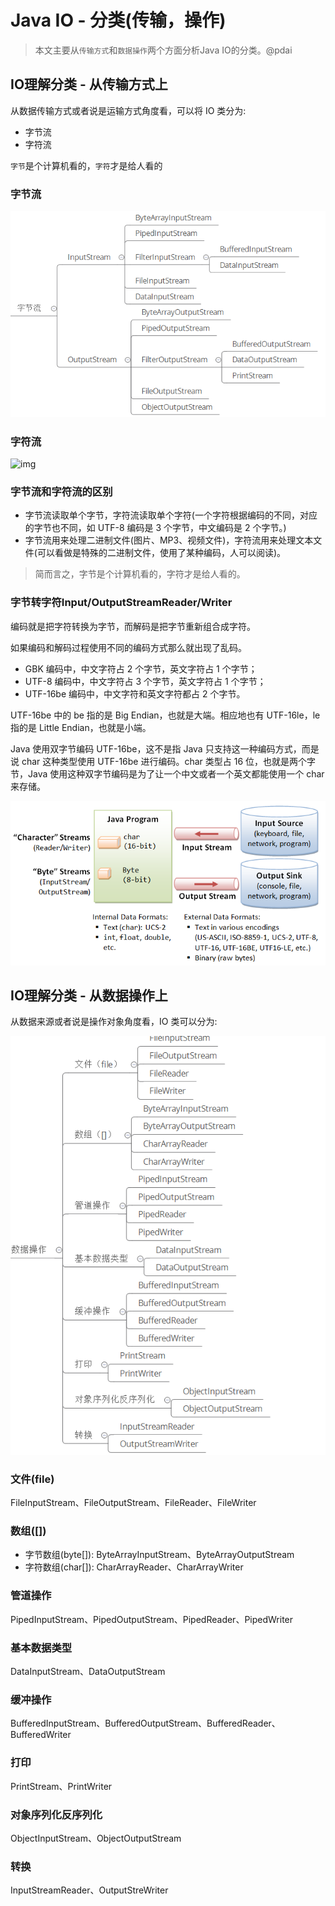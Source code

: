 # Java IO - 分类(传输，操作)

> 本文主要从`传输方式`和`数据操作`两个方面分析Java IO的分类。@pdai



##  IO理解分类 - 从传输方式上

从数据传输方式或者说是运输方式角度看，可以将 IO 类分为:

- 字节流
- 字符流

`字节`是个计算机看的，`字符`才是给人看的



###  字节流

![img](img/java-io-category-1.png)



###  字符流

![img](https://www.pdai.tech/_images/io/java-io-category-2.png)



###  字节流和字符流的区别

- 字节流读取单个字节，字符流读取单个字符(一个字符根据编码的不同，对应的字节也不同，如 UTF-8 编码是 3 个字节，中文编码是 2 个字节。)
- 字节流用来处理二进制文件(图片、MP3、视频文件)，字符流用来处理文本文件(可以看做是特殊的二进制文件，使用了某种编码，人可以阅读)。

> 简而言之，字节是个计算机看的，字符才是给人看的。



###  字节转字符Input/OutputStreamReader/Writer

编码就是把字符转换为字节，而解码是把字节重新组合成字符。

如果编码和解码过程使用不同的编码方式那么就出现了乱码。

- GBK 编码中，中文字符占 2 个字节，英文字符占 1 个字节；
- UTF-8 编码中，中文字符占 3 个字节，英文字符占 1 个字节；
- UTF-16be 编码中，中文字符和英文字符都占 2 个字节。

UTF-16be 中的 be 指的是 Big Endian，也就是大端。相应地也有 UTF-16le，le 指的是 Little Endian，也就是小端。

Java 使用双字节编码 UTF-16be，这不是指 Java 只支持这一种编码方式，而是说 char 这种类型使用 UTF-16be 进行编码。char 类型占 16 位，也就是两个字节，Java 使用这种双字节编码是为了让一个中文或者一个英文都能使用一个 char 来存储。

![img](img/java-io-1.png)



##  IO理解分类 - 从数据操作上

从数据来源或者说是操作对象角度看，IO 类可以分为:

![img](img/java-io-category-3.png)



###  文件(file)

FileInputStream、FileOutputStream、FileReader、FileWriter

###  数组([])

- 字节数组(byte[]): ByteArrayInputStream、ByteArrayOutputStream
- 字符数组(char[]): CharArrayReader、CharArrayWriter

###  管道操作

PipedInputStream、PipedOutputStream、PipedReader、PipedWriter

###  基本数据类型

DataInputStream、DataOutputStream

###  缓冲操作

BufferedInputStream、BufferedOutputStream、BufferedReader、BufferedWriter

###  打印

PrintStream、PrintWriter

###  对象序列化反序列化

ObjectInputStream、ObjectOutputStream

###  转换

InputStreamReader、OutputStreWriter